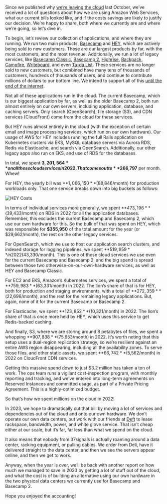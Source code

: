Since we published why [we’re leaving the cloud](https://world.hey.com/dhh/why-we-re-leaving-the-cloud-654b47e0) last October, we’ve received a lot of questions about how we are using Amazon Web Services, what our current bills looked like, and if the costs savings are likely to justify our decision. We’re happy to share, both where we currently are and where we’re going, so let’s dive in.

To begin, let’s review our collection of applications, and where they are running. We run two main products, [Basecamp](https://basecamp.com/) and [HEY](https://hey.com/), which are actively being sold to new customers. These are our largest products by far, with the most customers, and the most revenue. Additionally, we run a lot of legacy services, like [Basecamp Classic](https://signalvnoise.com/archives/000542.php), [Basecamp 2](https://signalvnoise.com/posts/3129-launch-the-all-new-basecamp), [Highrise](https://signalvnoise.com/posts/329-launch-highrise), [Backpack](https://signalvnoise.com/archives2/backpack_launches_a_new_breed_of_personal_and_business_information_manager.php), [Campfire](https://signalvnoise.com/archives2/launch_campfire_easy_group_chat_for_business.php), [Writeboard](https://signalvnoise.com/archives2/writeboard_is_live.php), and even [Ta-da List](https://signalvnoise.com/archives/001021.php). These services are no longer sold to new customers, but combined have many tens of thousands of customers, hundreds of thousands of users, and continue to contribute millions of dollars to our bottom line. We intend to support all of this [until the end of the internet](https://basecamp.com/about/policies/until-the-end-of-the-internet).

Not all of these applications run in the cloud. The current Basecamp, which is our biggest application by far, as well as the older Basecamp 2, both run almost entirely on our own servers, including application, database, and caching servers. Only search (OpenSearch), file storage (S3), and CDN services (CloudFront) come from the cloud for these services.

But HEY runs almost entirely in the cloud (with the exception of certain email and image processing services, which run on our own hardware). Our usage of AWS for HEY includes running the full Rails application on Kubernetes clusters via EKS, MySQL database servers via Aurora RDS, Redis via Elasticache, and search via OpenSearch. Additionally, our other legacy apps also run on EKS, and use of RDS for the databases.

In total, we spent **$3,201,564** on all these cloud services in 2022. That comes out to **$266,797** per month. Whew!

For HEY, the yearly bill was **$1,066,150** ($88,846/month) for production workloads only. That one service breaks down into big buckets as follows:

![HEY Costs](https://dev.37signals.com/assets/images/our-cloud-spend-in-2022/hey-costs.png)

In terms of individual services more generally, we spent **$473,196** ($39,433/month) on RDS in 2022 for all the application databases. Remember, this excludes the current Basecamp and Basecamp 2, which use our own hardware for this. So the bulk of that was spent on HEY, which was responsible for **$355,950** of the total amount for the year (or $29,662/month), the rest on the other legacy services.

For OpenSearch, which we use to host our application search clusters, and indexed storage for logging pipelines, we spent **$519,959** in 2022 ($43,330/month). This is one of those cloud services we use even for the current Basecamp and Basecamp 2, and the big spend is spread between those two otherwise-on-our-own-hardware services, as well as HEY and Basecamp Classic.

For EC2 and EKS, Amazon’s Kubernetes services, we spent a total of **$759,983** ($63,331/month) in 2022. The lion’s share of that is for HEY, both for production and staging environments, with a total of **$272,359** ($22,696/month), and the rest for the remaining legacy applications. But, again, none of it for the current Basecamp or Basecamp 2.

For Elasticache, we spent **$123,852** ($10,321/month) in 2022. The lion’s share of that is once more held by HEY, which uses this service to get Redis-backed caching.

And finally, S3, where we are storing around 8 petabytes of files, we spent a whopping **$907,838** ($75,653/month) in 2022. It’s worth noting that this setup uses a dual-region replication strategy, so we’re resilient against an entire AWS region disappearing, including all the availability zones. To serve those files, and other static assets, we spent **$66,742** ($5,562/month) in 2022 on CloudFront CDN services.

Getting this massive spend down to just $3.2 million has taken a ton of work. The ops team runs a vigilant cost-inspection program, with monthly reporting and tracking, and we’ve entered into long-term agreements on Reserved Instances and committed usage, as part of a Private Pricing Agreement. This is a highly-optimized budget.

So that’s how we spent millions on the cloud in 2022!

In 2023, we hope to dramatically cut that bill by moving a lot of services and dependencies out of the cloud and onto our own hardware. We don’t operate our own data centers, but work with our friends at [Deft](https://deft.com/) to lease rackspace, bandwidth, power, and white glove service. That isn’t cheap either at our scale, but it’s far, far less than what we spend on the cloud.

It also means that nobody from 37signals is actually roaming around a data center, racking equipment, or pulling cables. We order from Dell, have it delivered straight to the data center, and then we see the servers appear online, and then we get to work.

Anyway, when the year is over, we’ll be back with another report on how much we managed to save in 2023 by getting a lot of stuff out of the cloud, and what the cost is of building an alternative using our own hardware in the two physical data centers we currently use for Basecamp and Basecamp 2.

Hope you enjoyed the accounting!